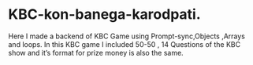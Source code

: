 # KBC-kon-banega-karodpati.
Here I made a backend of KBC Game using Prompt-sync,Objects ,Arrays and loops. In this KBC game I included 50-50 , 14 Questions of the KBC show and it’s format for prize money is also the same. 
